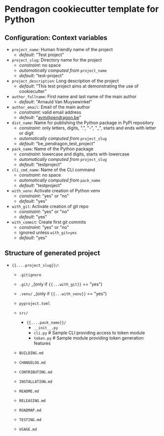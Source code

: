 # Pendragon cookiecutter template for Python

## Configuration: Context variables

- `project_name`: Human friendly name of the project
     - _default_: "Test project"
- `project_slug`: Directory name for the project
     - _constraint_: no space
     - _automatically computed from_ `project_name`
     - _default_: "test-project"
- `project_description`: Long description of the project
     - _default_: "This test project aims at demonstrating the use of cookiecutter"
- `author_fullname`: First name and last name of the main author
     - _default_: "Arnauld Van Muysewinkel"
- `author_email`: Email of the main author
     - _constraint_: valid email address
     - _default_: "avm@pendragon.be"
- `dist_name`: Name for publishing the Python package in PyPI repository
     - _constraint_: only letters, digits, ".", "-", "_", starts and ends with letter or digit
     - _automatically computed from_ `project_slug`
     - _default_: "be_pendragon_test_project"
- `pack_name`: Name of the Python package
     - _constraint_: lowercase and digits, starts with lowercase
     - _automatically computed from_ `project_slug`
     - _default_: "testproject"
- `cli_cmd_name`: Name of the CLI command
     - _constraint_: no space
     - _automatically computed from_ `pack_name`
     - _default_: "testproject"
- `with_venv`: Activate creation of Python venv
     - _constraint_: "yes" or "no"
     - _default_: "yes"
- `with_git`: Activate creation of git repo
     - _constraint_: "yes" or "no"
     - _default_: "yes"
- `with_commit`: Create first git commits
     - _constraint_: "yes" or "no"
     - ignored unless `with_git=yes`
     - _default_: "yes"

## Structure of generated project

- `{{....project_slug}}/`:
   - `.gitignore`
   - `.git/` _(only if `{{...with_git}}` == "yes")
   - `.venv/` _(only if `{{...with_venv}}` == "yes")
   - `pyproject.toml`
   - `src/`
      - `{{....pack_name}}/`
         - `__init__.py`
         - `cli.py` # Sample CLI providing access to token module
         - `token.py`  # Sample module providing token generation features

   - `BUILDING.md`
   - `CHANGELOG.md`
   - `CONTRIBUTING.md`
   - `INSTALLATION.md`
   - `README.md`
   - `RELEASING.md`
   - `ROADMAP.md`
   - `TESTING.md`
   - `USAGE.md`
